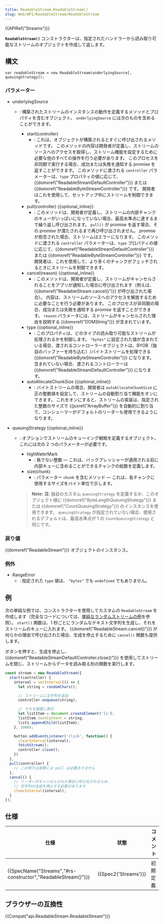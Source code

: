 ```yaml
---
title: ReadableStream.ReadableStream()
slug: Web/API/ReadableStream/ReadableStream
---
```


{{APIRef("Streams")}}

**`ReadableStream()`** コンストラクターは、指定されたハンドラーから読み取り可能なストリームのオブジェクトを作成して返します。

## 構文

```
var readableStream = new ReadableStream(underlyingSource[, queuingStrategy]);
```

### パラメーター

- underlyingSource

  - : 構築されたストリームのインスタンスの動作を定義するメソッドとプロパティを含むオブジェクト。 `underlyingSource` には次のものを含めることができます。

    - start(controller)
      - : これは、オブジェクトが構築されるとすぐに呼び出されるメソッドです。 このメソッドの内容は開発者が定義し、ストリームのソースへのアクセスを取得し、ストリーム機能を設定するために必要な他のすべての操作を行う必要があります。 このプロセスを非同期で実行する場合、成功または失敗を通知する promise を返すことができます。 このメソッドに渡される `controller` パラメーターは、`type` プロパティの値に応じて、{{domxref("ReadableStreamDefaultController")}} または {{domxref("ReadableByteStreamController")}} です。 開発者はこれを使用して、セットアップ中にストリームを制御できます。
    - pull(controller) {{optional_inline}}
      - : このメソッドは、開発者が定義し、ストリームの内部チャンクのキューがいっぱいになっていない場合、最高水準点に達するまで繰り返し呼び出されます。 `pull()` が promise を返す場合、その promise が満たされるまで再び呼び出されません。 promise が拒否された場合、ストリームはエラーになります。 このメソッドに渡される `controller` パラメーターは、`type` プロパティの値に応じて、{{domxref("ReadableStreamDefaultController")}} または {{domxref("ReadableByteStreamController")}} です。 開発者は、これを使用して、より多くのチャンクがフェッチされるときにストリームを制御できます。
    - cancel(reason) {{optional_inline}}
      - : このメソッドは、開発者が定義し、ストリームがキャンセルされることをアプリが通知した場合に呼び出されます（例えば、{{domxref("ReadableStream.cancel()")}} が呼び出された場合）。 内容は、ストリームのソースへのアクセスを解放するために必要なことを行う必要があります。 このプロセスが非同期の場合、成功または失敗を通知する promise を返すことができます。 `reason` パラメータには、ストリームがキャンセルされた理由を説明する {{domxref("DOMString")}} が含まれています。
    - type {{optional_inline}}
      - : このプロパティは、どのタイプの読み取り可能なストリームが処理されるかを制御します。 `"bytes"` に設定された値が含まれている場合、渡されるコントローラーオブジェクトは、BYOB（独自のバッファーを持ち込む）/バイトストリームを処理できる {{domxref("ReadableByteStreamController")}} になります。 含まれていない場合、渡されるコントローラーは {{domxref("ReadableStreamDefaultController")}} になります。
    - autoAllocateChunkSize {{optional_inline}}
      - : バイトストリームの場合、開発者は `autoAllocateChunkSize` に正の整数値を設定して、ストリームの自動割り当て機能をオンにできます。 これをオンにすると、ストリームの実装は、指定された整数のサイズで {{jsxref("ArrayBuffer")}} を自動的に割り当て、コンシューマーがデフォルトのリーダーも使用できるようになります。

- queuingStrategy {{optional_inline}}

  - : オプションでストリームのキューイング戦略を定義するオブジェクト。 これには次の 2 つのパラメーターが必要です。

    - highWaterMark
      - : 負でない整数 — これは、バックプレッシャーが適用される前に内部キューに含めることができるチャンクの総数を定義します。
    - size(chunk)
      - : パラメーター `chunk` を含むメソッド — これは、各チャンクに使用するサイズをバイト単位で示します。

    > **Note:** **注**: 独自のカスタム `queuingStrategy` を定義するか、このオブジェクト値に {{domxref("ByteLengthQueuingStrategy")}} または {{domxref("CountQueuingStrategy")}} のインスタンスを使用できます。 `queuingStrategy` が指定されていない場合、使用されるデフォルトは、最高水準点が 1 の `CountQueuingStrategy` と同じです。

### 戻り値

{{domxref("ReadableStream")}} オブジェクトのインスタンス。

### 例外

- RangeError
  - : 指定された `type` 値は、 `"bytes"` でも `undefined` でもありません。

## 例

次の単純な例では、コンストラクターを使用してカスタムの `ReadableStream` を作成します（完全なコードについては、[単純なランダムストリームの例](https://mdn.github.io/dom-examples/streams/simple-random-stream/)を参照）。 `start()` 関数は、1 秒ごとにランダムなテキスト文字列を生成し、それをストリームのキューに入れます。 {{domxref("ReadableStream.cancel()")}} が何らかの理由で呼び出された場合、生成を停止するために `cancel()` 関数も提供します。

ボタンを押すと、生成を停止し、{{domxref("ReadableStreamDefaultController.close()")}} を使用してストリームを閉じ、ストリームからデータを読み取る別の関数を実行します。

```js
const stream = new ReadableStream({
  start(controller) {
    interval = setInterval(() => {
      let string = randomChars();

      // ストリームに文字列を追加
      controller.enqueue(string);

      // それを画面に表示
      let listItem = document.createElement('li');
      listItem.textContent = string;
      list1.appendChild(listItem);
    }, 1000);

    button.addEventListener('click', function() {
      clearInterval(interval);
      fetchStream();
      controller.close();
    })
  },
  pull(controller) {
    // この例では実際には pull は必要ありません
  },
  cancel() {
    // リーダーがキャンセルされた場合に呼び出されるため、
    // 文字列の生成を停止する必要があります
    clearInterval(interval);
  }
});
```

## 仕様

| 仕様                                                                             | 状態                         | コメント |
| -------------------------------------------------------------------------------- | ---------------------------- | -------- |
| {{SpecName("Streams","#rs-constructor","ReadableStream()")}} | {{Spec2('Streams')}} | 初期定義 |

## ブラウザーの互換性

{{Compat("api.ReadableStream.ReadableStream")}}

